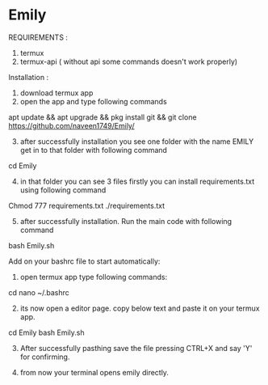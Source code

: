 # Emily

REQUIREMENTS :
  1) termux
  2) termux-api ( without api some commands doesn't work properly)

Installation :

1) download termux app
2) open the app and type following commands

apt update && apt upgrade && pkg install git && git clone https://github.com/naveen1749/Emily/

3) after successfully installation you see one folder with the name EMILY get in to that folder with following command

cd Emily

4) in that folder you can see 3 files firstly you can install requirements.txt using following command

Chmod 777 requirements.txt
./requirements.txt

5) after successfully installation.  Run the main code with following command

bash Emily.sh


Add on your bashrc file to start automatically:

1) open termux app type following commands:

cd
nano ~/.bashrc

2) its now open a editor page.  copy below text and paste it on your termux app. 

cd Emily
bash Emily.sh

3) After successfully pasthing save the file pressing CTRL+X and say 'Y' for confirming.

4) from now your terminal opens emily directly. 
